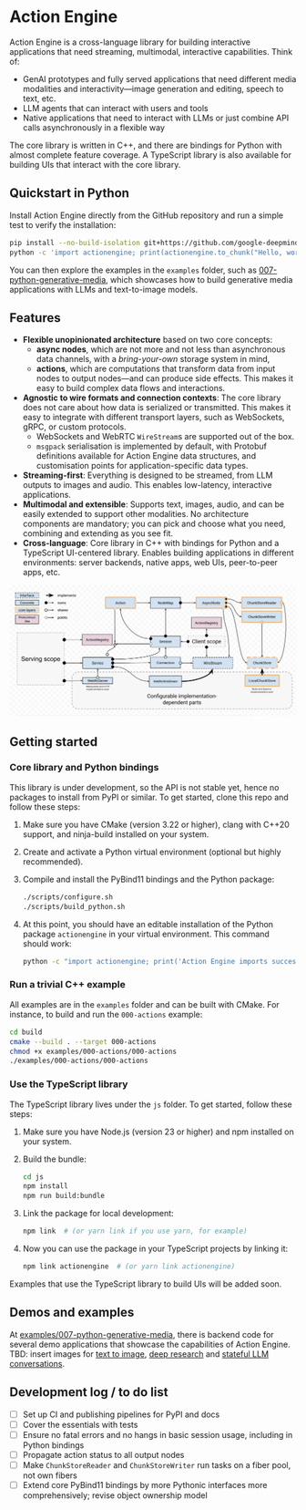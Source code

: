 # Action Engine

Action Engine is a cross-language library for building interactive applications
that need streaming, multimodal, interactive capabilities. Think of:

- GenAI prototypes and fully served applications that need different media
  modalities and interactivity—image generation and editing, speech to text,
  etc.
- LLM agents that can interact with users and tools
- Native applications that need to interact with LLMs or just combine API calls
  asynchronously in a flexible way

The core library is written in C++, and there are bindings for Python with
almost complete feature coverage. A TypeScript library is also available for
building UIs that interact with the core library.

## Quickstart in Python

Install Action Engine directly from the GitHub repository and run a simple test
to verify the installation:

```bash
pip install --no-build-isolation git+https://github.com/google-deepmind/actionengine -v
python -c 'import actionengine; print(actionengine.to_chunk("Hello, world!"))'
```

You can then explore the examples in the `examples` folder, such as
[007-python-generative-media](examples/007-python-generative-media), which
showcases how to build generative media applications with LLMs and text-to-image
models.

## Features

- **Flexible unopinionated architecture** based on two core concepts:
    - **async nodes**, which are not more and not less than asynchronous data
      channels, with a *bring-your-own* storage system in mind,
    - **actions**, which are computations that transform data from input nodes
      to
      output nodes—and can produce side effects. This makes it easy to build
      complex data flows and interactions.
- **Agnostic to wire formats and connection contexts**: The core library does
  not care about how data is serialized or transmitted. This makes it easy to
  integrate with different transport layers, such as WebSockets, gRPC, or
  custom protocols.
    - WebSockets and WebRTC `WireStream`s are supported out of the box.
    - `msgpack` serialisation is implemented by default, with Protobuf
      definitions
      available for Action Engine data structures, and customisation points for
      application-specific data types.
- **Streaming-first**: Everything is designed to be streamed, from LLM outputs
  to images and audio. This enables low-latency, interactive applications.
- **Multimodal and extensible**: Supports text, images, audio, and can be
  easily extended to support other modalities. No architecture components are
  mandatory; you can pick and choose what you need, combining and extending as
  you see fit.
- **Cross-language**: Core library in C++ with bindings for Python and a
  TypeScript UI-centered library. Enables building applications in different
  environments: server backends, native apps, web UIs, peer-to-peer apps, etc.

![Architecture diagram](public/architecture.png)

## Getting started

### Core library and Python bindings

This library is under development, so the API is not stable yet, hence no
packages to install from PyPI or similar. To get started, clone this repo and
follow these steps:

1. Make sure you have CMake (version 3.22 or higher), clang with C++20 support,
   and ninja-build installed on your system.
2. Create and activate a Python virtual environment (optional but highly
   recommended).
3. Compile and install the PyBind11 bindings and the Python package:

   ```bash
   ./scripts/configure.sh
   ./scripts/build_python.sh
   ```
4. At this point, you should have an editable installation of the Python package
   `actionengine` in your virtual environment. This command should work:

   ```bash
   python -c "import actionengine; print('Action Engine imports successfully!')"
   ```

### Run a trivial C++ example

All examples are in the `examples` folder and can be built with CMake. For
instance, to build and run the `000-actions` example:

```bash
cd build
cmake --build . --target 000-actions
chmod +x examples/000-actions/000-actions
./examples/000-actions/000-actions
```

### Use the TypeScript library

The TypeScript library lives under the `js` folder. To get started, follow
these steps:

1. Make sure you have Node.js (version 23 or higher) and npm installed on your
   system.
2. Build the bundle:

   ```bash
   cd js
   npm install
   npm run build:bundle
   ```
3. Link the package for local development:

   ```bash
   npm link  # (or yarn link if you use yarn, for example)
   ```
4. Now you can use the package in your TypeScript projects by linking it:

   ```bash
   npm link actionengine  # (or yarn link actionengine)
   ```

Examples that use the TypeScript library to build UIs will be added soon.

## Demos and examples

At [examples/007-python-generative-media](examples/007-python-generative-media),
there is backend code for
several demo applications that showcase the capabilities of Action Engine. TBD:
insert images for [text to image](https://actionengine.dev/blob),
[deep research](https://actionengine.dev/deepresearch?q=alpha-demos) and
[stateful LLM conversations](https://actionengine.dev/gemini?q=ollama).

## Development log / to do list

- [ ] Set up CI and publishing pipelines for PyPI and docs
- [ ] Cover the essentials with tests
- [ ] Ensure no fatal errors and no hangs in basic session usage, including
  in Python bindings
- [ ] Propagate action status to all output nodes
- [ ] Make `ChunkStoreReader` and `ChunkStoreWriter` run tasks on a fiber
  pool, not own fibers
- [ ] Extend core PyBind11 bindings by more Pythonic interfaces more
  comprehensively; revise object ownership model
